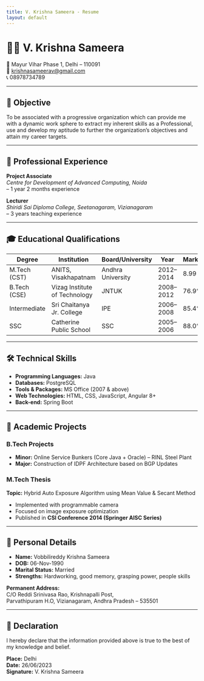 ```yaml
---
title: V. Krishna Sameera - Resume
layout: default
---
```


# 👩‍💻 V. Krishna Sameera

📍 Mayur Vihar Phase 1, Delhi – 110091  
📧 [krishnasameerav@gmail.com](mailto:krishnasameerav@gmail.com)  
📞 08978734789  

---

## 🎯 Objective

To be associated with a progressive organization which can provide me with a dynamic work sphere to extract my inherent skills as a Professional, use and develop my aptitude to further the organization’s objectives and attain my career targets.

---

## 💼 Professional Experience

**Project Associate**  
*Centre for Development of Advanced Computing, Noida*  
– 1 year 2 months experience

**Lecturer**  
*Shiridi Sai Diploma College, Seetanagaram, Vizianagaram*  
– 3 years teaching experience

---

## 🎓 Educational Qualifications

| Degree | Institution | Board/University | Year | Marks/CGPA |
|--------|-------------|------------------|------|-------------|
| M.Tech (CST) | ANITS, Visakhapatnam | Andhra University | 2012–2014 | 8.99 CGPA |
| B.Tech (CSE) | Vizag Institute of Technology | JNTUK | 2008–2012 | 76.9% |
| Intermediate | Sri Chaitanya Jr. College | IPE | 2006–2008 | 85.4% |
| SSC | Catherine Public School | SSC | 2005–2006 | 88.0% |

---

## 🛠️ Technical Skills

- **Programming Languages:** Java  
- **Databases:** PostgreSQL  
- **Tools & Packages:** MS Office (2007 & above)  
- **Web Technologies:** HTML, CSS, JavaScript, Angular 8+  
- **Back-end:** Spring Boot  

---

## 📁 Academic Projects

### B.Tech Projects
- **Minor:** Online Service Bunkers (Core Java + Oracle) – RINL Steel Plant  
- **Major:** Construction of IDPF Architecture based on BGP Updates

### M.Tech Thesis
**Topic:** Hybrid Auto Exposure Algorithm using Mean Value & Secant Method  
- Implemented with programmable camera  
- Focused on image exposure optimization  
- Published in **CSI Conference 2014 (Springer AISC Series)**

---

## 👤 Personal Details

- **Name:** Vobbilireddy Krishna Sameera  
- **DOB:** 06-Nov-1990  
- **Marital Status:** Married  
- **Strengths:** Hardworking, good memory, grasping power, people skills  

**Permanent Address:**  
C/O Reddi Srinivasa Rao, Krishnapalli Post,  
Parvathipuram H.O, Vizianagaram, Andhra Pradesh – 535501  

---

## 📜 Declaration

I hereby declare that the information provided above is true to the best of my knowledge and belief.

**Place:** Delhi  
**Date:** 26/06/2023  
**Signature:** V. Krishna Sameera
